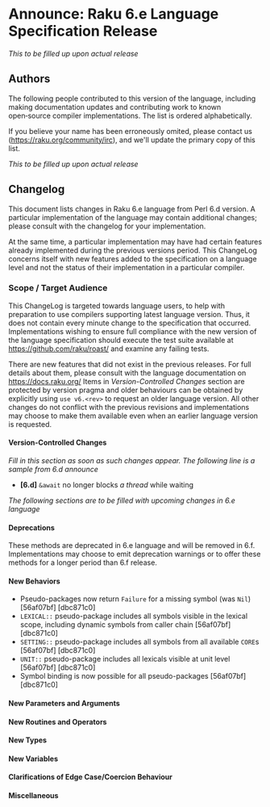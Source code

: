 
# Announce: Raku 6.e Language Specification Release

_This to be filled up upon actual release_

## Authors

The following people contributed to this version of the language,
including making documentation updates and contributing work to known
open‑source compiler implementations. The list is ordered alphabetically.

If you believe your name has been erroneously omited, please contact us
(https://raku.org/community/irc), and we'll update the primary copy of this list.

_This to be filled up upon actual release_

## Changelog

This document lists changes in Raku 6.e language
from Perl 6.d version. A particular implementation of the language
may contain additional changes; please consult with the changelog for your
implementation.

At the same time, a particular implementation may have had certain features
already implemented during the previous versions period. This ChangeLog concerns
itself with new features added to the specification on a language level and not
the status of their implementation in a particular compiler.

### Scope / Target Audience

This ChangeLog is targeted towards language users, to help with preparation to use
compilers supporting latest language version. Thus, it does not contain every minute
change to the specification that occurred. Implementations wishing to ensure full
compliance with the new version of the language specification should execute the
test suite available at https://github.com/raku/roast/ and examine any failing tests.

There are new features that did not exist in the previous releases. For full details about them,
please consult with the language documentation on https://docs.raku.org/
Items in *Version-Controlled Changes* section are protected by version pragma and older
behaviours can be obtained by explicitly using `use v6.<rev>` to request an older language
version. All other changes do not conflict with the previous revisions and implementations
may choose to make them available even when an earlier language version is requested.

#### Version-Controlled Changes

_Fill in this section as soon as such changes appear. The following line is a sample from 6.d announce_

- **[6.d]** `&await` no longer blocks *a thread* while waiting

_The following sections are to be filled with upcoming changes in 6.e language_

#### Deprecations

These methods are deprecated in 6.e language and will be removed in 6.f.
Implementations may choose to emit deprecation warnings or to offer these
methods for a longer period than 6.f release.

#### New Behaviors

- Pseudo-packages now return `Failure` for a missing symbol (was `Nil`) [56af07bf] [dbc871c0]
- `LEXICAL::` pseudo-package includes all symbols visible in the lexical scope, including dynamic symbols from caller chain [56af07bf] [dbc871c0]
- `SETTING::` pseudo-package includes all symbols from all available `CORE`s [56af07bf] [dbc871c0]
- `UNIT::` pseudo-package includes all lexicals visible at unit level [56af07bf] [dbc871c0]
- Symbol binding is now possible for all pseudo-packages [56af07bf] [dbc871c0]

#### New Parameters and Arguments

#### New Routines and Operators

#### New Types

#### New Variables

#### Clarifications of Edge Case/Coercion Behaviour

#### Miscellaneous
